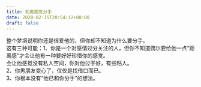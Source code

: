 ```yaml
---
title: 和男朋友分手
date: 2020-02-15T20:54:12+08:00
draft: false
---
```


整个梦境说明你还是很爱他的，但你却不知道为什么要分手。<br>
这有三种可能：1、你是一个对感情过分关注的人，但你不知道偶尔要给他一点“距离感”才会让他有一种要好好珍惜你的感觉。<br>
会让他感觉没有私人空间，你对他过于好，有些粘人。<br>
2、你男朋友变心了，仅仅是找借口而已。<br>
3、你根本没有“他已和你分手”的想法。<br>

